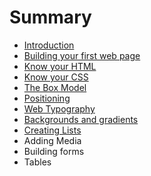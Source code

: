 # Summary

* [Introduction](README.md)
* [Building your first web page](building_your_first_web_page.md)
* [Know your HTML](know_your_html.md)
* [Know your CSS](know_your_css.md)
* [The Box Model](the_box_model.md)
* [Positioning](positioning.md)
* [Web Typography](web_typography.md)
* [Backgrounds and gradients](backgrounds_and_gradients.md)
* [Creating Lists](creating_lists.md)
* Adding Media
* Building forms
* Tables

